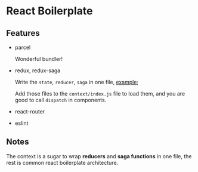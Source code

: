 # React Boilerplate

## Features

- parcel

  Wonderful bundler!

- redux, redux-saga

  Write the `state`, `reducer`, `saga` in one file, [example](./src/context/tick.js);

  Add those files to the `context/index.js` file to load them, and you are good to call `dispatch` in components.

- react-router

- eslint

## Notes

The context is a sugar to wrap **reducers** and **saga functions** in one file, the rest is common react boilerplate architecture.